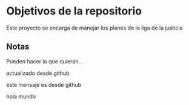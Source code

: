# Objetivos de la repositorio

Este proyecto se encarga de manejar los planes de la liga de la justicia


## Notas
Pueden hacer lo que quieran...


actualizado desde github


este mensaje es desde github



hola mundo 
